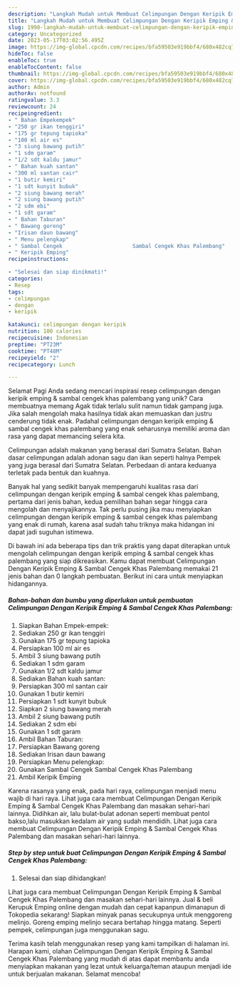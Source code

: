 ```yaml
---
description: "Langkah Mudah untuk Membuat Celimpungan Dengan Keripik Emping &amp;amp; Sambal Cengek Khas Palembang yang Lezat Sekali, Lezat"
title: "Langkah Mudah untuk Membuat Celimpungan Dengan Keripik Emping &amp;amp; Sambal Cengek Khas Palembang yang Lezat Sekali, Lezat"
slug: 1998-langkah-mudah-untuk-membuat-celimpungan-dengan-keripik-emping-and-amp-sambal-cengek-khas-palembang-yang-lezat-sekali-lezat
category: Uncategorized
date: 2023-05-17T03:02:56.495Z
image: https://img-global.cpcdn.com/recipes/bfa59503e919bbf4/680x482cq70/celimpungan-dengan-keripik-emping-sambal-cengek-khas-palembang-foto-resep-utama.jpg
hideToc: false
enableToc: true
enableTocContent: false
thumbnail: https://img-global.cpcdn.com/recipes/bfa59503e919bbf4/680x482cq70/celimpungan-dengan-keripik-emping-sambal-cengek-khas-palembang-foto-resep-utama.jpg
cover: https://img-global.cpcdn.com/recipes/bfa59503e919bbf4/680x482cq70/celimpungan-dengan-keripik-emping-sambal-cengek-khas-palembang-foto-resep-utama.jpg
author: Admin
authorAv: notfound
ratingvalue: 3.3
reviewcount: 24
recipeingredient:
- " Bahan Empekempek"
- "250 gr ikan tenggiri"
- "175 gr tepung tapioka"
- "100 ml air es"
- "3 siung bawang putih"
- "1 sdm garam"
- "1/2 sdt kaldu jamur"
- " Bahan kuah santan"
- "300 ml santan cair"
- "1 butir kemiri"
- "1 sdt kunyit bubuk"
- "2 siung bawang merah"
- "2 siung bawang putih"
- "2 sdm ebi"
- "1 sdt garam"
- " Bahan Taburan"
- " Bawang goreng"
- "Irisan daun bawang"
- " Menu pelengkap"
- " Sambal Cengek                      Sambal Cengek Khas Palembang"
- " Keripik Emping"
recipeinstructions:

- "Selesai dan siap dinikmati!"
categories:
- Resep
tags:
- celimpungan
- dengan
- keripik

katakunci: celimpungan dengan keripik 
nutrition: 100 calories
recipecuisine: Indonesian
preptime: "PT23M"
cooktime: "PT48M"
recipeyield: "2"
recipecategory: Lunch

---
```



Selamat Pagi Anda sedang mencari inspirasi resep celimpungan dengan keripik emping &amp; sambal cengek khas palembang yang unik? Cara membuatnya memang Agak tidak terlalu sulit namun tidak gampang juga. Jika salah mengolah maka hasilnya tidak akan memuaskan dan justru cenderung tidak enak. Padahal celimpungan dengan keripik emping &amp; sambal cengek khas palembang yang enak seharusnya memiliki aroma dan rasa yang dapat memancing selera kita.


Celimpungan adalah makanan yang berasal dari Sumatra Selatan. Bahan dasar celimpungan adalah adonan sagu dan ikan seperti halnya Pempek yang juga berasal dari Sumatra Selatan. Perbedaan di antara keduanya terletak pada bentuk dan kuahnya.

Banyak hal yang sedikit banyak mempengaruhi kualitas rasa dari celimpungan dengan keripik emping &amp; sambal cengek khas palembang, pertama dari jenis bahan, kedua pemilihan bahan segar hingga cara mengolah dan menyajikannya. Tak perlu pusing jika mau menyiapkan celimpungan dengan keripik emping &amp; sambal cengek khas palembang yang enak di rumah, karena asal sudah tahu triknya maka hidangan ini dapat jadi suguhan istimewa.


Di bawah ini ada beberapa tips dan trik praktis yang dapat diterapkan untuk mengolah celimpungan dengan keripik emping &amp; sambal cengek khas palembang yang siap dikreasikan. Kamu dapat membuat Celimpungan Dengan Keripik Emping &amp; Sambal Cengek Khas Palembang memakai 21 jenis bahan dan 0 langkah pembuatan. Berikut ini cara untuk menyiapkan hidangannya.

<!--inarticleads1-->

##### Bahan-bahan dan bumbu yang diperlukan untuk pembuatan Celimpungan Dengan Keripik Emping &amp; Sambal Cengek Khas Palembang:

1. Siapkan  Bahan Empek-empek:
1. Sediakan 250 gr ikan tenggiri
1. Gunakan 175 gr tepung tapioka
1. Persiapkan 100 ml air es
1. Ambil 3 siung bawang putih
1. Sediakan 1 sdm garam
1. Gunakan 1/2 sdt kaldu jamur
1. Sediakan  Bahan kuah santan:
1. Persiapkan 300 ml santan cair
1. Gunakan 1 butir kemiri
1. Persiapkan 1 sdt kunyit bubuk
1. Siapkan 2 siung bawang merah
1. Ambil 2 siung bawang putih
1. Sediakan 2 sdm ebi
1. Gunakan 1 sdt garam
1. Ambil  Bahan Taburan:
1. Persiapkan  Bawang goreng
1. Sediakan Irisan daun bawang
1. Persiapkan  Menu pelengkap:
1. Gunakan  Sambal Cengek                      Sambal Cengek Khas Palembang
1. Ambil  Keripik Emping


Karena rasanya yang enak, pada hari raya, celimpungan menjadi menu wajib di hari raya. Lihat juga cara membuat Celimpungan Dengan Keripik Emping &amp; Sambal Cengek Khas Palembang dan masakan sehari-hari lainnya. Didihkan air, lalu bulat-bulat adonan seperti membuat pentol bakso,lalu masukkan kedalam air yang sudah mendidih. Lihat juga cara membuat Celimpungan Dengan Keripik Emping &amp; Sambal Cengek Khas Palembang dan masakan sehari-hari lainnya. 

<!--inarticleads2-->

##### Step by step untuk buat Celimpungan Dengan Keripik Emping &amp; Sambal Cengek Khas Palembang:


1. Selesai dan siap dihidangkan!

Lihat juga cara membuat Celimpungan Dengan Keripik Emping &amp; Sambal Cengek Khas Palembang dan masakan sehari-hari lainnya. Jual &amp; beli Kerupuk Emping online dengan mudah dan cepat kapanpun dimanapun di Tokopedia sekarang! Siapkan minyak panas secukupnya untuk menggoreng melinjo. Goreng emping melinjo secara bertahap hingga matang. Seperti pempek, celimpungan juga menggunakan sagu. 

Terima kasih telah menggunakan resep yang kami tampilkan di halaman ini. Harapan kami, olahan Celimpungan Dengan Keripik Emping &amp; Sambal Cengek Khas Palembang yang mudah di atas dapat membantu anda menyiapkan makanan yang lezat untuk keluarga/teman ataupun menjadi ide untuk berjualan makanan. Selamat mencoba!

